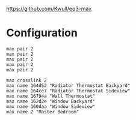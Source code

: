 https://github.com/Kwull/eq3-max

# Configuration

```
max pair 2
max pair 2
max pair 2
max pair 2 
max pair 2 
 
max crosslink 2
max name 164d52 "Radiator Thermostat Backyard"
max name 164ce7 "Radiator Thermostat Sideview"
max name 16794a "Wall Thermostat"
max name 162d2e "Window Backyard"
max name 160daa "Window Sideview"
max name 2 "Master Bedroom"
```
